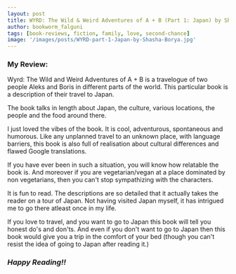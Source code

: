 ```yaml
---
layout: post
title: WYRD: The Wild & Weird Adventures of A + B (Part 1: Japan) by Shasha Borya 
author: bookworm_falguni
tags: [book-reviews, fiction, family, love, second-chance]
image: '/images/posts/WYRD-part-1-Japan-by-Shasha-Borya.jpg'
---
```

### **My Review:**
Wyrd: The Wild and Weird Adventures of A + B is a travelogue of two people Aleks and Boris in different parts of the world.
This particular book is a description of their travel to Japan.

The book talks in length about Japan, the culture, various locations, the people and the food around there.

I just loved the vibes of the book. It is cool, adventurous, spontaneous and humorous. Like any unplanned travel to an unknown place, with language barriers, this book is also full of realisation about cultural differences and flawed Google translations.

If you have ever been in such a situation, you will know how relatable the book is. And moreover if you are vegetarian/vegan at a place dominated by non vegetarians, then you can't stop sympathizing with the characters.

It is fun to read. The descriptions are so detailed that it actually takes the reader on a tour of Japan. Not having visited Japan myself, it has intrigued me to go there atleast once in my life.

If you love to travel, and you want to go to Japan this book will tell you honest do's and don'ts. And even if you don't want to go to Japan then this book would give you a trip in the comfort of your bed (though you can't resist the idea of going to Japan after reading it.)
### ***Happy Reading!!***
